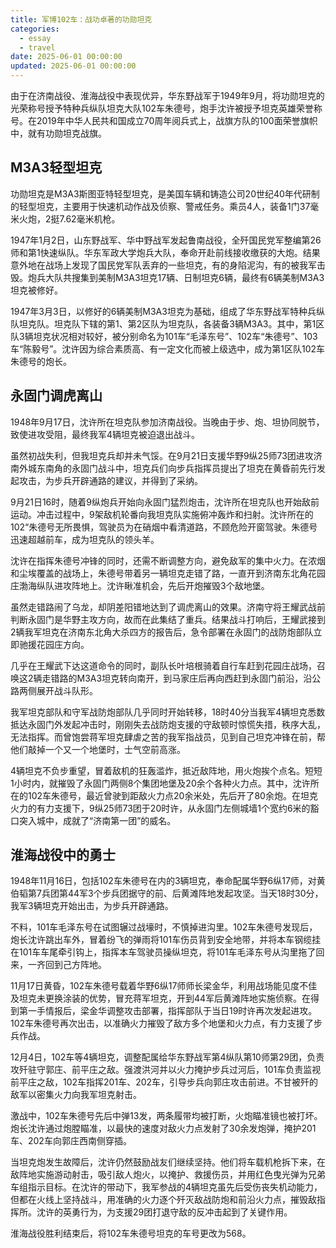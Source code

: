 ```yaml
---
title: 军博102车：战功卓著的功勋坦克
categories:
  - essay
  - travel
date: 2025-06-01 00:00:00
updated: 2025-06-01 00:00:00
---
```


由于在济南战役、淮海战役中表现优异，华东野战军于1949年9月，将功勋坦克的光荣称号授予特种兵纵队坦克大队102车朱德号，炮手沈许被授予坦克英雄荣誉称号。在2019年中华人民共和国成立70周年阅兵式上，战旗方队的100面荣誉旗帜中，就有功勋坦克战旗。

<!-- more -->

## M3A3轻型坦克

功勋坦克是M3A3斯图亚特轻型坦克，是美国车辆和铸造公司20世纪40年代研制的轻型坦克，主要用于快速机动作战及侦察、警戒任务。乘员4人，装备1门37毫米火炮，2挺7.62毫米机枪。

1947年1月2日，山东野战军、华中野战军发起鲁南战役，全歼国民党军整编第26师和第1快速纵队。华东军政大学炮兵大队，奉命开赴前线接收缴获的大炮。结果意外地在战场上发现了国民党军队丢弃的一些坦克，有的身陷泥沟，有的被我军击毁。炮兵大队共搜集到美制M3A3坦克17辆、日制坦克6辆，最终有6辆美制M3A3坦克被修好。

1947年3月3日，以修好的6辆美制M3A3坦克为基础，组成了华东野战军特种兵纵队坦克队。坦克队下辖的第1、第2区队为坦克队，各装备3辆M3A3。其中，第1区队3辆坦克状况相对较好，被分别命名为101车“毛泽东号”、102车“朱德号”、103车“陈毅号”。沈许因为综合素质高、有一定文化而被上级选中，成为第1区队102车朱德号的炮长。

## 永固门调虎离山

1948年9月17日，沈许所在坦克队参加济南战役。当晚由于步、炮、坦协同脱节，致使进攻受阻，最终我军4辆坦克被迫退出战斗。

虽然初战失利，但我坦克兵却并未气馁。在9月21日支援华野9纵25师73团进攻济南外城东南角的永固门战斗中，坦克兵们向步兵指挥员提出了坦克在黄昏前先行发起攻击，为步兵开辟通路的建议，并得到了采纳。

9月21日16时，随着9纵炮兵开始向永固门猛烈炮击，沈许所在坦克队也开始敌前运动。冲击过程中，9架敌机轮番向我坦克队实施俯冲轰炸和扫射。沈许所在的102“朱德号无所畏惧，驾驶员为在硝烟中看清道路，不顾危险开窗驾驶。朱德号迅速超越前车，成为坦克队的领头羊。

沈许在指挥朱德号冲锋的同时，还需不断调整方向，避免敌军的集中火力。在浓烟和尘埃覆盖的战场上，朱德号带着另一辆坦克走错了路，一直开到济南东北角花园庄渤海纵队进攻阵地上。沈许瞅准机会，先后开炮摧毁3个敌地堡。

虽然走错路闹了乌龙，却阴差阳错地达到了调虎离山的效果。济南守将王耀武战前判断永固门是华野主攻方向，故而在此集结了重兵。结果战斗打响后，王耀武接到2辆我军坦克在济南东北角大杀四方的报告后，急令部署在永固门的战防炮部队立即驰援花园庄方向。

几乎在王耀武下达这道命令的同时，副队长叶培根骑着自行车赶到花园庄战场，召唤这2辆走错路的M3A3坦克转向南开，到马家庄后再向西赶到永固门前沿，沿公路两侧展开战斗队形。

我军坦克部队和守军战防炮部队几乎同时开始转移，18时40分当我军4辆坦克悉数抵达永固门外发起冲击时，刚刚失去战防炮支援的守敌顿时惊慌失措，秩序大乱，无法指挥。而曾饱尝蒋军坦克肆虐之苦的我军指战员，见到自己坦克冲锋在前，帮他们敲掉一个又一个地堡时，士气空前高涨。

4辆坦克不负步重望，冒着敌机的狂轰滥炸，抵近敌阵地，用火炮挨个点名。短短1小时内，就摧毁了永固门两侧8个集团地堡及20余个各种火力点。其中，沈许所在的102车朱德号，最近曾驶到距敌火力点20余米处，先后开了80余炮。在坦克火力的有力支援下，9纵25师73团于20时许，从永固门左侧城墙1个宽约6米的豁口突入城中，成就了“济南第一团”的威名。

## 淮海战役中的勇士

1948年11月16日，包括102车朱德号在内的3辆坦克，奉命配属华野6纵17师，对黄伯韬第7兵团第44军3个步兵团据守的前、后黄滩阵地发起攻坚。当天18时30分，我军3辆坦克开始出击，为步兵开辟通路。

不料，101车毛泽东号在试图辗过战壕时，不慎掉进沟里。102车朱德号发现后，炮长沈许跳出车外，冒着纷飞的弹雨将101车伤员背到安全地带，并将本车钢缆挂在101车车尾牵引钩上，指挥本车驾驶员操纵坦克，将101车毛泽东号从沟里拖了回来，一齐回到己方阵地。

11月17日黄昏，102车朱德号载着华野6纵17师师长梁金华，利用战场能见度不佳及坦克未更换涂装的优势，冒充蒋军坦克，开到44军后黄滩阵地实施侦察。在得到第一手情报后，梁金华调整攻击部署，指挥部队于当日19时许再次发起进攻。102车朱德号再次出击，以准确火力摧毁了敌方多个地堡和火力点，有力支援了步兵作战。

12月4日，102车等4辆坦克，调整配属给华东野战军第4纵队第10师第29团，负责攻歼驻守郭庄、前平庄之敌。强渡洪河并以火力掩护步兵过河后，101车负责监视前平庄之敌，102车指挥201车、202车，引导步兵向郭庄攻击前进。不甘被歼的敌军以密集火力向我军坦克射击。

激战中，102车朱德号先后中弹13发，两条履带均被打断，火炮瞄准镜也被打坏。炮长沈许通过炮膛瞄准，以最快的速度对敌火力点发射了30余发炮弹，掩护201车、202车向郭庄西南侧穿插。

当坦克炮发生故障后，沈许仍然鼓励战友们继续坚持。他们将车载机枪拆下来，在敌阵地实施游动射击，吸引敌人炮火，以掩护、救援伤员，并用红色曳光弹为兄弟车组指示目标。在沈许的带动下，我军参战的4辆坦克虽先后受伤丧失机动能力，但都在火线上坚持战斗，用准确的火力逐个歼灭敌战防炮和前沿火力点，摧毁敌指挥所。沈许的英勇行为，为支援29团打退守敌的反冲击起到了关键作用。

淮海战役胜利结束后，将102车朱德号坦克的车号更改为568。